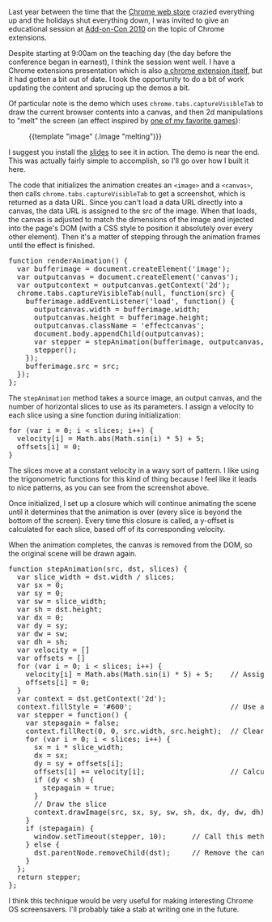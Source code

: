 [link-extension]: https://chrome.google.com/extensions/detail/igocgkpcgelnhiojhabmkhkgcdlpanhp
[link-addoncon]: http://addoncon.com/
[link-chromewebstore]: http://googleblog.blogspot.com/2010/12/update-on-chrome-web-store-and-chrome.html
[link-doom]: http://doom.wikia.com/wiki/Screen_melt

Last year between the time that the [Chrome web store][link-chromewebstore]
crazied everything up and the holidays shut everything down, I was invited to
give an educational session at [Add-on-Con 2010][link-addoncon] on the topic of
Chrome extensions.

<!--BREAK-->

Despite starting at 9:00am on the teaching day (the day before the conference
began in earnest), I think the session went well.  I have a Chrome extensions
presentation which is also [a chrome extension itself][link-extension], but it
had gotten a bit out of date.  I took the opportunity to do a bit of work
updating the content and sprucing up the demos a bit.

Of particular note is the demo which uses `chrome.tabs.captureVisibleTab` to
draw the current browser contents into a canvas, and then 2d manipulations to
"melt" the screen (an effect inspired by [one of my favorite
games][link-doom]):

<div class="roomanna-centered">
  <figure class="roomanna-figure">
    {{template "image" (.Image "melting")}}
  </figure>
</div>

I suggest you install the [slides][link-extension] to see it in action.  The
demo is near the end.  This was actually fairly simple to accomplish, so I'll
go over how I built it here.

The code that initializes the animation creates an `<image>`  and a `<canvas>`,
then calls `chrome.tabs.captureVisibleTab` to get a screenshot, which is
returned as a data URL. Since you can't load a data URL directly into a canvas,
the data URL is assigned to the src of the image. When that loads, the canvas
is adjusted to match the dimensions of the image and injected into the page's
DOM (with a CSS style to position it absolutely over every other element).
Then it's a matter of stepping through the animation frames until the effect is
finished.

<pre class="brush:javascript">
function renderAnimation() {
  var bufferimage = document.createElement('image');
  var outputcanvas = document.createElement('canvas');
  var outputcontext = outputcanvas.getContext('2d');
  chrome.tabs.captureVisibleTab(null, function(src) {
    bufferimage.addEventListener('load', function() {
      outputcanvas.width = bufferimage.width;
      outputcanvas.height = bufferimage.height;
      outputcanvas.className = 'effectcanvas';
      document.body.appendChild(outputcanvas);
      var stepper = stepAnimation(bufferimage, outputcanvas, 200);
      stepper();
    });
    bufferimage.src = src;
  });
};
</pre>

The `stepAnimation` method takes a source image, an output canvas, and the
number of horizontal slices to use as its parameters.  I assign a velocity to
each slice using a sine function during initialization:

<pre class="brush:javascript">
for (var i = 0; i &lt; slices; i++) {
  velocity[i] = Math.abs(Math.sin(i) * 5) + 5;
  offsets[i] = 0;
}
</pre>

The slices move at a constant velocity in a wavy sort of pattern. I like using
the trigonometric functions for this kind of thing because I feel like it leads
to nice patterns, as you can see from the screenshot above.

Once initialized, I set up a closure which will continue animating the scene
until it determines that the animation is over (every slice is beyond the
bottom of the screen).  Every time this closure is called, a y-offset is
calculated for each slice, based off of its corresponding velocity.

When the animation completes, the canvas is removed from the DOM, so the
original scene will be drawn again.

<pre class="brush:javascript">
function stepAnimation(src, dst, slices) {
  var slice_width = dst.width / slices;
  var sx = 0;
  var sy = 0;
  var sw = slice_width;
  var sh = dst.height;
  var dx = 0;
  var dy = sy;
  var dw = sw;
  var dh = sh;
  var velocity = []
  var offsets = []
  for (var i = 0; i &lt; slices; i++) {
    velocity[i] = Math.abs(Math.sin(i) * 5) + 5;    // Assign a velocity
    offsets[i] = 0;
  }
  var context = dst.getContext('2d');
  context.fillStyle = '#600';                       // Use a red background
  var stepper = function() {
    var stepagain = false;
    context.fillRect(0, 0, src.width, src.height);  // Clear the old image data
    for (var i = 0; i &lt; slices; i++) {
      sx = i * slice_width;
      dx = sx;
      dy = sy + offsets[i];
      offsets[i] += velocity[i];                    // Calculate the offset
      if (dy &lt; sh) {
        stepagain = true;
      }
      // Draw the slice
      context.drawImage(src, sx, sy, sw, sh, dx, dy, dw, dh);
    }
    if (stepagain) {
      window.setTimeout(stepper, 10);      // Call this method again in 10ms
    } else {
      dst.parentNode.removeChild(dst);     // Remove the canvas from the DOM
    }
  };
  return stepper;
};
</pre>

I think this technique would be very useful for making interesting Chrome OS
screensavers.  I'll probably take a stab at writing one in the future.
